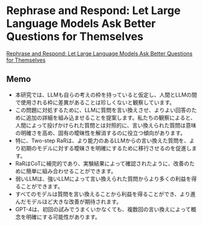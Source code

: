 # Rephrase and Respond: Let Large Language Models Ask Better Questions for Themselves
[Rephrase and Respond: Let Large Language Models Ask Better Questions for Themselves](https://arxiv.org/abs/2311.04205)

## Memo
- 本研究では、LLMも自らの考えの枠を持っていると仮定し、人間とLLMの間で使用される枠に差異があることは珍しくないと観察しています。
- この問題に対処するために、LLMに質問を言い換えさせ、よりよい回答のために追加の詳細を組み込ませることを提案します。私たちの観察によると、人間によって投げかけられた質問とは対照的に、言い換えられた質問は意味の明確さを高め、固有の曖昧性を解消するのに役立つ傾向があります。
- 特に、Two-step RaRは、より能力のあるLLMからの言い換えた質問を、より初期のモデルに対する曖昧さを明確にするために移行させるのを促進します。
- RaRはCoTに補完的であり、実験結果によって確認されたように、改善のために簡単に組み合わせることができます。
- 弱いLLMは、強いLLMによって言い換えられた質問からより多くの利益を得ることができます。
- すべてのモデルは質問を言い換えることから利益を得ることができ、より進んだモデルほど大きな改善が期待されます。
- GPT-4は、初回の試みでうまくいかなくても、複数回の言い換えによって概念を明確にする可能性があります。
